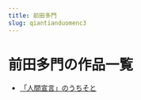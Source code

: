 ```yaml
---
title: 前田多門
slug: qiantianduomenc3
---
```


# 前田多門の作品一覧

- [「人間宣言」のうちそと](renjianxuanyannouchisoto7f)
